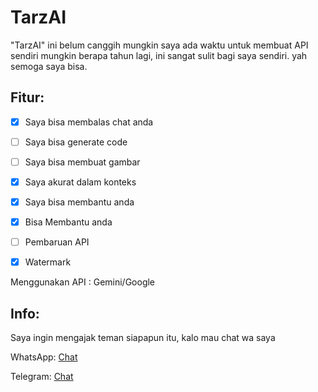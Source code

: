 # TarzAI
"TarzAI" ini belum canggih mungkin saya ada waktu untuk membuat API sendiri mungkin berapa tahun lagi, ini sangat sulit bagi saya sendiri. yah semoga saya bisa.

## Fitur:
- [x] Saya bisa membalas chat anda

- [ ] Saya bisa generate code
 
- [ ] Saya bisa membuat gambar

- [x] Saya akurat dalam konteks

- [x] Saya bisa membantu anda

- [x] Bisa Membantu anda

- [ ] Pembaruan API

- [x] Watermark

Menggunakan API	               : Gemini/Google
## Info:
Saya ingin mengajak teman siapapun itu, kalo mau chat wa saya 

WhatsApp: [Chat](https://wa.me/message/UYPM2Q2UEML2C1)

Telegram: [Chat](https://t.me/TarnaWijaya)
